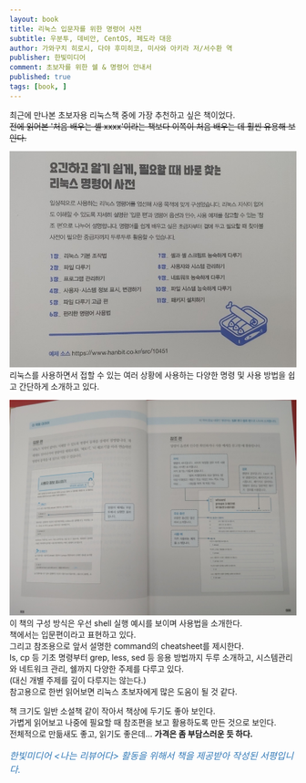 ```yaml
---
layout: book
title: 리눅스 입문자를 위한 명령어 사전
subtitle: 우분투, 데비안, CentOS, 페도라 대응
author: 가와구치 히로시, 다야 후미히코, 미사와 아키라 저/서수환 역
publisher: 한빛미디어
comment: 초보자를 위한 쉘 & 명령어 안내서
published: true
tags: [book, ]
---
```



최근에 만나본 초보자용 리눅스책 중에 가장 추천하고 싶은 책이었다.  
~~전에 읽어본 '처음 배우는 셸 xxxx'이라는 책보다 이쪽이 처음 배우는 데 훨씬 유용해 보인다.~~  

![](../../img/2021-08-11-리눅스%20입문자를%20위한%20명령어%20사전/1.jpg)  
리눅스를 사용하면서 접할 수 있는 여러 상황에 사용하는 다양한 명령 및 사용 방법을 쉽고 간단하게 소개하고 있다.  


![](../../img/2021-08-11-리눅스%20입문자를%20위한%20명령어%20사전/2.jpg)  
이 책의 구성 방식은 우선 shell 실행 예시를 보이며 사용법을 소개한다.  
책에서는 입문편이라고 표현하고 있다.  
그리고 참조용으로 앞서 설명한 command의 cheatsheet를 제시한다.  
ls, cp 등 기초 명령부터 grep, less, sed 등 응용 방법까지 두루 소개하고,  시스템관리와 네트워크 관리, 쉘까지 다양한 주제를 다루고 있다.  
(대신 개별 주제를 깊이 다루지는 않는다.)  
참고용으로 한번 읽어보면 리눅스 초보자에게 많은 도움이 될 것 같다.  

책 크기도 일반 소설책 같이 작아서 책상에 두기도 좋아 보인다.  
가볍게 읽어보고 나중에 필요할 때 참조편을 보고 활용하도록 만든 것으로 보인다.  
전체적으로 만듦새도 좋고, 읽기도 좋은데... **가격은 좀 부담스러운 듯 하다.**


<p style="color: #337ab7;font-size: medium;"><em>한빛미디어 &lt;나는 리뷰어다&gt; 활동을 위해서 책을 제공받아 작성된 서평입니다.</em></p>

